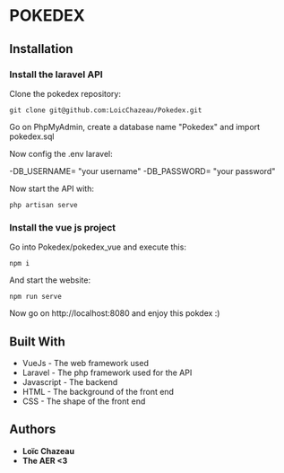 # POKEDEX


## Installation

### Install the laravel API

Clone the pokedex repository: 
```
git clone git@github.com:LoicChazeau/Pokedex.git
```

Go on PhpMyAdmin, create a database name "Pokedex" and import pokedex.sql


Now config the .env laravel:

-DB_USERNAME= "your username"
-DB_PASSWORD= "your password"


Now start the API with:

```
php artisan serve
```

### Install the vue js project

Go into Pokedex/pokedex_vue and execute this:

```
npm i
```

And start the website:

```
npm run serve
```

Now go on http://localhost:8080 and enjoy this pokdex :)



## Built With

* VueJs - The web framework used
* Laravel - The php framework used for the API
* Javascript - The backend
* HTML - The background  of the front end 
* CSS - The shape of the front end


## Authors

* **Loïc Chazeau**
* **The AER <3**
